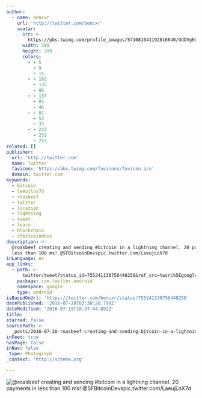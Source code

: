 ```yaml
---
author:
  - name: bencxr
    url: 'http://twitter.com/bencxr'
    avatar:
      src: >-
        https://pbs.twimg.com/profile_images/571081041192816640/OdDVgKGI_400x400.jpeg
      width: 399
      height: 399
      colors:
        - - 5
          - 9
          - 15
        - - 162
          - 135
          - 86
        - - 137
          - 85
          - 46
        - - 81
          - 53
          - 33
        - - 243
          - 251
          - 253
related: []
publisher:
  url: 'http://twitter.com'
  name: Twitter
  favicon: 'https://abs.twimg.com/favicons/favicon.ico'
  domain: twitter.com
keywords:
  - bitcoin
  - laeujlnx7d
  - roasbeef
  - twitter
  - location
  - lightning
  - tweet
  - learn
  - blockchain
  - sfbitcoindevs
description: >-
  @roasbeef creating and sending #bitcoin in a lightning channel. 20 payments in
  less than 100 ms! @SFBitcoinDevspic.twitter.com/LaeujLnX7d
inLanguage: en
app_links:
  - path: >-
      twitter/tweet?status_id=755241138756448256&ref_src=twsrc%5Egoogle%7Ctwcamp%5Eandroidseo%7Ctwgr%5Estatus%7Ctwterm%5E755241138756448256
    package: com.twitter.android
    namespace: google
    type: android
isBasedOnUrl: 'https://twitter.com/bencxr/status/755241138756448256'
datePublished: '2016-07-20T03:30:20.799Z'
dateModified: '2016-07-19T18:37:44.892Z'
title: ''
starred: false
sourcePath: >-
  _posts/2016-07-20-roasbeef-creating-and-sending-bitcoin-in-a-lightning-chann.md
inFeed: true
hasPage: false
inNav: false
_type: Photograph
_context: 'http://schema.org'

---
```

![@roasbeef creating and sending #bitcoin in a lightning channel. 20 payments in less than 100 ms! @SFBitcoinDevspic.twitter.com/LaeujLnX7d](https://pbs.twimg.com/media/Cnsnw8KVUAAk0jR.jpg:large)